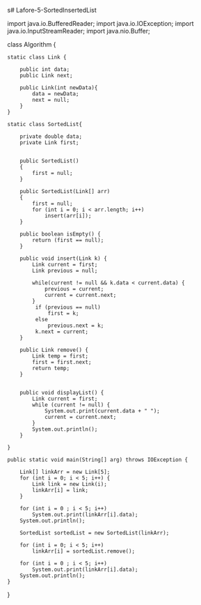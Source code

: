 s# Lafore-5-SortedInsertedList

import java.io.BufferedReader;
import java.io.IOException;
import java.io.InputStreamReader;
import java.nio.Buffer;

class Algorithm {

    static class Link {

        public int data;
        public Link next;

        public Link(int newData){
            data = newData;
            next = null;
        }
    }

    static class SortedList{

        private double data;
        private Link first;


        public SortedList()
        {
            first = null;
        }

        public SortedList(Link[] arr)
        {
            first = null;
            for (int i = 0; i < arr.length; i++)
                insert(arr[i]);
        }

        public boolean isEmpty() {
            return (first == null);
        }

        public void insert(Link k) {
            Link current = first;
            Link previous = null;

            while(current != null && k.data < current.data) {
                previous = current;
                current = current.next;
            }
             if (previous == null)
                 first = k;
             else
                 previous.next = k;
             k.next = current;
        }

        public Link remove() {
            Link temp = first;
            first = first.next;
            return temp;
        }


        public void displayList() {
            Link current = first;
            while (current != null) {
                System.out.print(current.data + " ");
                current = current.next;
            }
            System.out.println();
        }

    }

    public static void main(String[] arg) throws IOException {

        Link[] linkArr = new Link[5];
        for (int i = 0; i < 5; i++) {
            Link link = new Link(i);
            linkArr[i] = link;
        }

        for (int i = 0 ; i < 5; i++)
            System.out.print(linkArr[i].data);
        System.out.println();

        SortedList sortedList = new SortedList(linkArr);

        for (int i = 0; i < 5; i++)
            linkArr[i] = sortedList.remove();

        for (int i = 0 ; i < 5; i++)
            System.out.print(linkArr[i].data);
        System.out.println();
    }
}
